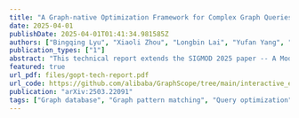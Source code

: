 ```yaml
---
title: "A Graph-native Optimization Framework for Complex Graph Queries"
date: 2025-04-01
publishDate: 2025-04-01T01:41:34.981585Z
authors: ["Bingqing Lyu", "Xiaoli Zhou", "Longbin Lai", "Yufan Yang", "Yunkai Lou", "Wenyuan Yu","Ying Zhang", "Jingren Zhou"]
publication_types: ["1"]
abstract: "This technical report extends the SIGMOD 2025 paper -- A Modular Graph-Native Query Optimization Framework -- by providing a comprehensive exposition of GOpt’s advanced technical mechanisms, implementation strategies, and extended evaluations. While the original paper introduced GOpt’s unified intermediate representation (GIR) and demonstrated its performance benefits, this report delves into the framework’s implementation depth: (1) the full specification of GOpt’s optimization rules; (2) a systematic treatment of semantic variations (e.g., homomorphism vs. edge-distinct matching) across query languages and their implications for optimization; (3) the design of GOpt’s Physical integration interface, enabling seamless integration with transactional (Neo4j) and distributed (GraphScope) backends via engine-specific operator customization; and (4) a detailed analysis of plan transformations for LDBC benchmark queries."
featured: true
url_pdf: files/gopt-tech-report.pdf
url_code: https://github.com/alibaba/GraphScope/tree/main/interactive_engine/compiler
publication: "arXiv:2503.22091"
tags: ["Graph database", "Graph pattern matching", "Query optimization", "Graph Intermediate Representation"]
---
```


